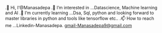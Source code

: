 .👋 Hi, I’@Manasadepa
.👀 I’m interested in ...Datascience, Machine learning and AI
.🌱 I’m currently learning ...Dsa, Sql, python and looking forward to master libraries in python and tools like tensorflow etc..
.📫 How to reach me ...Linkedin-Manasadepa. gmail-Manasadepa9@gmail.com
